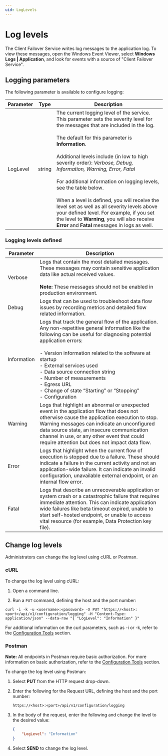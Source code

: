 ```yaml
---
uid: LogLevels
---
```


# Log levels

The Client Failover Service writes log messages to the application log. To view these messages, open the Windows Event Viewer, select **Windows Logs | Application**, and look for events with a source of "Client Failover Service". 

## Logging parameters

The following parameter is available to configure logging:

| Parameter                 |  Type     | Description                                                  |
| ------------------------- | --------- | ------------------------------------------------------------ |
| LogLevel                   | string    | The current logging level of the service. This parameter sets the severity level for the messages that are included in the log. <br><br> The default for this parameter is **Information**. <br><br> Additional levels include (in low to high severity order): *Verbose, Debug, Information, Warning, Error, Fatal* <br><br> For additional information on logging levels, see the table below. <br><br> When a level is defined, you will receive the level set as well as all severity levels above your defined level. For example, if you set the level to **Warning**, you will also receive **Error** and **Fatal** messages in logs as well.|

### Logging levels defined

| Parameter                 | Description                                                  |
| ------------------------- | ------------------------------------------------------------ |
| Verbose                    | Logs that contain the most detailed messages. These messages may contain sensitive application data like actual received values. <br><br> **Note:** These messages should not be enabled in production environment. |
| Debug                     | Logs that can be used to troubleshoot data flow issues by recording metrics and detailed flow related information. |
| Information               | Logs that track the general flow of the application. Any non-repetitive general information like the following can be useful for diagnosing potential application errors: <br><br> - Version information related to the software at startup <br> - External services used <br> - Data source connection string <br> - Number of measurements <br> - Egress URL <br> - Change of state “Starting” or “Stopping” <br> - Configuration |
| Warning                   | Logs that highlight an abnormal or unexpected event in the application flow that does not otherwise cause the application execution to stop. Warning messages can indicate an unconfigured data source state, an insecure communication channel in use, or any other event that could require attention but does not impact data flow. |
| Error                     | Logs that highlight when the current flow of execution is stopped due to a failure. These should indicate a failure in the current activity and not an application-wide failure. It can indicate an invalid configuration, unavailable external endpoint, or an internal flow error. |
| Fatal                     | Logs that describe an unrecoverable application or system crash or a catastrophic failure that requires immediate attention. This can indicate application wide failures like beta timeout expired, unable to start self-hosted endpoint, or unable to access vital resource (for example, Data Protection key file). |

## Change log levels

Administrators can change the log level using cURL or Postman.

### cURL

To change the log level using cURL:

1. Open a command line.

2. Run a `PUT` command, defining the host and the port number:

```
curl -i -k -u <username>:<password> -X PUT "https://<host>:<port>/api/v1/configuration/logging" -H "Content-Type: application/json" --data-raw "{ "LogLevel": "Information" }"
```

For additional information on the curl parameters, such as -i or -k, refer to the [Configuration Tools](xref:ConfigurationTools) section.

### Postman

**Note:** All endpoints in Postman require basic authorization. For more information on basic authorization, refer to the [Configuration Tools](xref:ConfigurationTools) section.

To change the log level using Postman:

1. Select **PUT** from the HTTP request drop-down.

2. Enter the following for the Request URL, defining the host and the port number:

   ```
   https://<host>:<port>/api/v1/configuration/logging
   ```

3. In the body of the request, enter the following and change the level to the desired value:

   ```json
   {
       "LogLevel": "Information"
   }
   ```

4. Select **SEND** to change the log level. 
